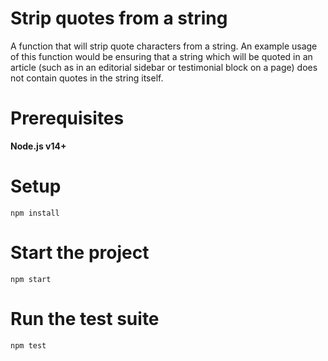 # Strip quotes from a string

A function that will strip quote characters from a string. An example usage of this function would be ensuring that a string
which will be quoted in an article (such as in an editorial sidebar or testimonial block on a page) does not contain quotes
in the string itself.

# Prerequisites
**Node.js v14+** 

# Setup
```
npm install
```

# Start the project

```
npm start
```

# Run the test suite
```
npm test
```






